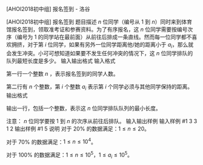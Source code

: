 



[AHOI2018初中组] 报名签到 - 洛谷














[AHOI2018初中组] 报名签到
题目描述
$n$ 位同学（编号从 $1$ 到 $n$）同时来到体育馆报名签到，领取准考证和参赛资料。为了有序报名，这 $n$ 位同学需要按编号次序（编号为 $1$ 的同学站在最前面）从前往后排成一条直线。然而每一位同学都不喜欢拥挤，对于第 $i$ 位同学，如果有另外一位同学距离他/她的距离小于 $a_i$，那么就会发生冲突。小可可想知道如果要不发生任何冲突的情况下，这 $n$ 位同学排队的队列最短长度是多少。
输入输出格式
输入格式

第一行一个整数 $n$ ，表示报名签到的同学人数。

第二行有 $n$ 个整数，第 $i$ 个整数 $a_i$ 表示第 $i$ 个同学必须与其他同学保持的距离。
输出格式

输出一行，包括一个整数，表示这 $n$ 位同学排队队列的最小长度。

注意： $n$ 位同学要按 $1$ 到 $n$ 的次序从前往后排队。
输入输出样例
输入样例 #1
3
3 1 2
输出样例 #1
5
说明
对于 $20\%$ 的数据满足：$1\le n\le 20$。

对于 $70\%$ 的数据满足：$1\le n\le 10^4$。

对于 $100\%$ 的数据满足：$1\le n\le 10^5$，$1\le a_i\le 10^5$。






